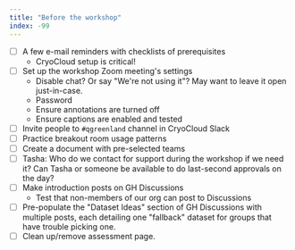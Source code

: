 ```yaml
---
title: "Before the workshop"
index: -99
---
```


- [ ] A few e-mail reminders with checklists of prerequisites
    * CryoCloud setup is critical!
- [ ] Set up the workshop Zoom meeting's settings
    * Disable chat? Or say "We're not using it"? May want to leave it open
      just-in-case.
    * Password
    * Ensure annotations are turned off
    * Ensure captions are enabled and tested
- [ ] Invite people to `#qgreenland` channel in CryoCloud Slack
- [ ] Practice breakout room usage patterns
- [ ] Create a document with pre-selected teams
- [ ] Tasha: Who do we contact for support during the workshop if we need it? Can Tasha
      or someone be available to do last-second approvals on the day?
- [ ] Make introduction posts on GH Discussions
    * Test that non-members of our org can post to Discussions
- [ ] Pre-populate the "Dataset Ideas" section of GH Discussions with multiple posts,
      each detailing one "fallback" dataset for groups that have trouble picking one.
- [ ] Clean up/remove assessment page.
